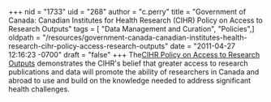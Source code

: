 +++
nid = "1733"
uid = "268"
author = "c.perry"
title = "Government of Canada: Canadian Institutes for Health Research (CIHR) Policy on Access to Research Outputs"
tags = [ "Data Management and Curation", "Policies",]
oldpath = "/resources/government-canada-canadian-institutes-health-research-cihr-policy-access-research-outputs"
date = "2011-04-27 12:16:23 -0700"
draft = "false"
+++
The[CIHR Policy on Access to Research
Outputs](http://www.cihr-irsc.gc.ca/e/32005.html) demonstrates the
CIHR's belief that greater access to research publications and data
will promote the ability of researchers in Canada and abroad to use and
build on the knowledge needed to address significant health challenges.
